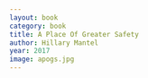 ```yaml
---
layout: book
category: book
title: A Place Of Greater Safety
author: Hillary Mantel
year: 2017
image: apogs.jpg
---
```

